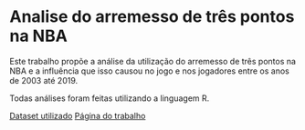 # Analise do arremesso de três pontos na NBA


Este trabalho propõe a análise da utilização do arremesso de três pontos na NBA e a influência que isso causou no jogo e nos jogadores entre os anos de 2003 até 2019. 

Todas análises foram feitas utilizando a linguagem R.

[Dataset utilizado](https://www.kaggle.com/nathanlauga/nba-games)
[Página do trabalho]()
